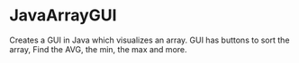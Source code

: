 # JavaArrayGUI
Creates a GUI in Java which visualizes an array. GUI has buttons to sort the array, Find the AVG, the min, the max and more. 


